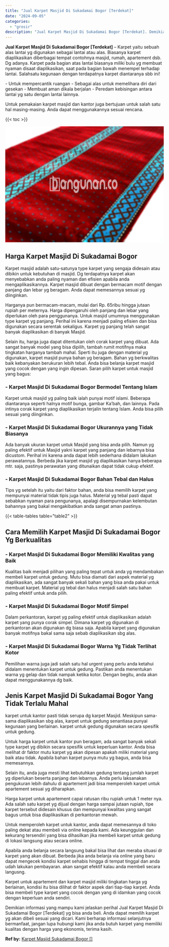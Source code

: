```yaml
---
title: "Jual Karpet Masjid Di Sukadamai Bogor [Terdekat]"
date: "2024-09-05"
categories: 
  - "grosir"
description: "Jual Karpet Masjid Di Sukadamai Bogor [Terdekat]. Demikian informasi yang mampu kami jelaskan perihal Jual Karpet Masjid Di Sukadamai Bogor [Terdekat] yg b..."
---
```


**Jual Karpet Masjid Di Sukadamai Bogor \[Terdekat\]** – Karpet yaitu sebuah alas lantai yg digunakan sebagai lantai atau alas. Biasanya karpet diaplikasikan diberbagai tempat contohnya masjid, rumah, apartement dsb. Dg adanya. Karpet pada bagian atas lantai biasanya miliki bulu yg membuat nyaman disaat diaplikasikan, saat pada bagian bawah menempel terhadap lantai. Salahsatu kegunaan dengan terdapatnya karpet diantaranya sbb ini!

\- Untuk mempercantik ruangan - Sebagai alas untuk memelihara diri dari gesekan - Membuat aman dikala berjalan - Peredam kebisingan antara lantai yg satu dengan lantai lainnya.

Untuk pemakaian karpet masjid dan kantor juga bertujuan untuk salah satu hal masing-masing. Anda dapat menggunakannya sesuai rencana.

{{< toc >}}

![Jual Karpet Masjid Di Sukadamai Bogor [Terdekat]](/images/grosir-karpet-murah-56.png)

## Harga Karpet Masjid Di Sukadamai Bogor

Karpet masjid adalah satu-satunya type karpet yang sengaja didesain atau dibikin untuk kebutuhan di masjid. Dg terdapatnya karpet akan menyebabkan anda paling nyaman dan efisien apabila anda mengaplikasikannya. Karpet masjid dibuat dengan bermacam motif dengan panjang dan lebar yg beragam. Anda dapat memesannya sesuai yg diinginkan.

Harganya pun bermacam-macam, mulai dari Rp. 65ribu hingga jutaan rupiah per meternya. Harga dipengaruhi oleh panjang dan lebar yang diperlukan oleh para penggunanya. Untuk masjid umumnya menggunakan type karpet yg panjang. Perihal ini karena menjadi paling efisien dan bisa digunakan secara serentak sekaligus. Karpet yg panjang telah sangat banyak diaplikasikan di banyak Masjid.

Selain itu, harga juga dapat ditentukan oleh corak karpet yang dibuat. Ada sangat banyak model yang bisa dipilih, tambah rumit motifnya maka tingkatan harganya tambah mahal. Sperti itu juga dengan material yg digunakan, karpet masjid punya bahan yg beragam. Bahan yg berkwalitas baik kebanyakan berukuran lebih tebal. Anda bisa belanja karpet masjid yang cocok dengan yang ingin dipesan. Saran pilih karpet untuk masjid yang bagus:

### \- Karpet Masjid Di Sukadamai Bogor Bermodel Tentang Islam

Karpet untuk masjid yg paling baik ialah punyai motif islami. Beberapa diantaranya seperti halnya motif bunga, gambar Ka’bah, dan lainnya. Pada intinya corak karpet yang diaplikasikan terjalin tentang Islam. Anda bisa pilih sesuai yang diinginkan.

### \- Karpet Masjid Di Sukadamai Bogor Ukurannya yang Tidak Biasanya

Ada banyak ukuran karpet untuk Masjid yang bisa anda pilih. Namun yg paling efektif untuk Masjid yakni karpet yang panjang dan lebarnya bisa dicustom. Perihal ini karena anda dapat lebih sederhana didalam lakukan perawatannya. Berbeda jika karpet masjid yg diaplikasikan hanya beberapa mtr. saja, pastinya perawatan yang ditunaikan dapat tidak cukup efektif.

### \- Karpet Masjid Di Sukadamai Bogor Bahan Tebal dan Halus

Tips yg setelah itu yaitu dari faktor bahan, anda bisa memilih karpet yang mempunyai material tidak tipis juga halus. Material yg tebal pasti dapat sebabkan nyaman para pengunanya, apalagi disempurnakan kelembutan bahannya yang bakal mengakibatkan anda sangat aman pastinya.

{{< table-tables table="table2" >}}

## Cara Memilih Karpet Masjid Di Sukadamai Bogor Yg Berkualitas

### \- Karpet Masjid Di Sukadamai Bogor Memiliki Kwalitas yang Baik

Kualitas baik menjadi pilihan yang paling tepat untuk anda yg mendambakan membeli karpet untuk gedung. Mutu bisa diamati dari aspek material yg diaplikasikan, ada sangat banyak sekali bahan yang bisa anda pakai untuk membuat karpet. Material yg tebal dan halus menjadi salah satu bahan paling efektif untuk anda pilih.

### \- Karpet Masjid Di Sukadamai Bogor Motif Simpel

Dalam perkantoran, karpet yg paling efektif untuk diaplikasikan adalah karpet yang punya corak simpel. Dimana karpet yg digunakan di perkantoran akan digunakan dg biasa saja. Apabila karpet yang digunakan banyak motifnya bakal sama saja sebab diaplikasikan sbg alas.

### \- Karpet Masjid Di Sukadamai Bogor Warna Yg Tidak Terlihat Kotor

Pemilihan warna juga jadi salah satu hal urgent yang perlu anda ketahui didalam menentukan karpet untuk gedung. Pastikan anda menentukan warna yg gelap dan tidak nampak ketika kotor. Dengan begitu, anda akan dapat menggunakannya dg baik.

## Jenis Karpet Masjid Di Sukadamai Bogor Yang Tidak Terlalu Mahal

karpet untuk kantor pasti tidak serupa dg karpet Masjid. Meskipun sama-sama diaplikasikan sbg alas, karpet untuk gedung senantiasa punyai kegunaan yang berlainan. karpet untuk gedung digunakan secara spesifik untuk gedung.

Untuk harga karpet untuk kantor pun beragam, ada sangat banyak sekali type karpet yg dibikin secara spesifik untuk keperluan kantor. Anda bisa melihat dr faktor mutu karpet yg akan dipesan apakah miliki material yang baik atau tidak. Apabila bahan karpet punya mutu yg bagus, anda bisa memesannya.

Selain itu, anda juga mesti lihat kebutuhkan gedung tentang jumlah karpet yg diperlukan beserta panjang dan lebarnya. Anda perlu laksanakan pengukuran lebih dahulu di apartement jadi bisa memperoleh karpet untuk apartement sesuai yg diharapkan.

Harga karpet untuk apartement capai ratusan ribu rupiah untuk 1 meter nya. Ada salah satu karpet yg dijual dengan harga sampai jutaan rupiah, tipe karpet tersebut didesain khusus dan mempunyai kwalitas yang sangat bagus untuk bisa diaplikasikan di perkantoran mewah.

Untuk memperoleh karpet untuk kantor, anda dapat memesannya di toko paling dekat atau membeli via online kepada kami. Ada keunggulan dan kekurang tersendiri yang bisa dihasilkan jika membeli karpet untuk gedung di lokasi langsung atau secara online.

Apabila anda belanja secara langsung bakal bisa lihat dan meraba situasi dr karpet yang akan dibuat. Berbeda jika anda belanja via online yang baru dapat mengecek kondisi karpet sehabis hingga di tempat tinggal dan anda udah lakukan pembayaran. akan sangat efektif kalau anda membeli secara langusng.

Karpet untuk apartement dan karpet masjid miliki tingkatan harga yg berlainan, kondisi itu bisa dilihat dr faktor aspek dari tiap-tiap karpet. Anda bisa membeli type karpet yang cocok dengan yang di idamkan yang cocok dengan keperluan anda sendiri.

Demikian informasi yang mampu kami jelaskan perihal Jual Karpet Masjid Di Sukadamai Bogor \[Terdekat\] yg bisa anda beli. Anda dapat memilih karpet yg akan dibeli sesuai yang dicari. Kami berharap informasi selanjutnya bermanfaat, jangan lupa hubungi kami jika anda butuh karpet yang memiliki kualitas dengan harga yang ekonomis, terima kasih.

**Ref by:**  [Karpet Masjid Sukadamai Bogor []](https://id.wikipedia.org/wiki/Karpet)
